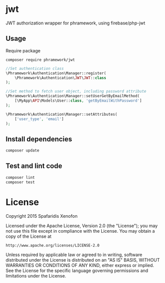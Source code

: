 # jwt
JWT authorization wrapper for phramework, using firebase/php-jwt

## Usage
Require package

```
composer require phramework/jwt
```

```php
//Set authentication class
\Phramework\Authentication\Manager::register(
    \Phramework\Authentication\JWT\JWT::class
);

//Set method to fetch user object, including password attribute
\Phramework\Authentication\Manager::setUserGetByEmailMethod(
    [\MyApp\API\Models\User::class, 'getByEmailWithPassword']
);

\Phramework\Authentication\Manager::setAttributes(
    ['user_type', 'email']
);
```

## Install dependencies

```bash
composer update
```

## Test and lint code

```bash
composer lint
composer test
```

# License
Copyright 2015 Spafaridis Xenofon

Licensed under the Apache License, Version 2.0 (the "License"); you may not use this file except in compliance with the License. You may obtain a copy of the License at

```
http://www.apache.org/licenses/LICENSE-2.0
```

Unless required by applicable law or agreed to in writing, software distributed under the License is distributed on an "AS IS" BASIS, WITHOUT WARRANTIES OR CONDITIONS OF ANY KIND, either express or implied. See the License for the specific language governing permissions and limitations under the License.

